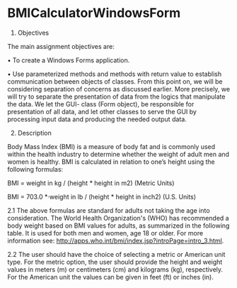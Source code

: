 # BMICalculatorWindowsForm

1. Objectives

The main assignment objectives are:

• To create a Windows Forms application.

• Use parameterized methods and methods with return value to establish communication between objects of classes.
From this point on, we will be considering separation of concerns as discussed earlier. More precisely, we will try to separate the
presentation of data from the logics that manipulate the data. We let the GUI- class (Form object), be responsible for presentation
of all data, and let other classes to serve the GUI by processing input data and producing the needed output data.


2. Description

Body Mass Index (BMI) is a measure of body fat and is commonly used within the health industry to determine whether the weight
of adult men and women is healthy. BMI is calculated in relation to one’s height using the following formulas:

BMI = weight in kg / (height * height in m2) (Metric Units)

BMI = 703.0 *·weight in lb / (height * height in inch2) (U.S. Units)


2.1 The above formulas are standard for adults not taking the age into consideration. The World Health Organization's (WHO)
has recommended a body weight based on BMI values for adults, as summarized in the following table. It is used for both
men and women, age 18 or older. For more information see: http://apps.who.int/bmi/index.jsp?introPage=intro_3.html.


2.2 The user should have the choice of selecting a metric or American unit type. For the metric option, the user should provide
the height and weight values in meters (m) or centimeters (cm) and kilograms (kg), respectively. For the American unit the
values can be given in feet (ft) or inches (in).